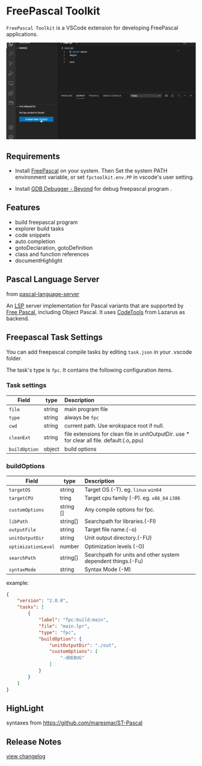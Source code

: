 # FreePascal Toolkit 
`FreePascal Toolkit` is a VSCode extension for developing FreePascal applications.

![FreePascal Toolkit preview](images/fpctoolkit.gif)

## Requirements

- Install [FreePascal](https://www.freepascal.org/download.var) on your system. Then Set the system PATH environment variable, or set `fpctoolkit.env.PP` in vscode's user setting. 

- Install [GDB Debugger - Beyond](https://marketplace.visualstudio.com/items?itemName=coolchyni.beyond-debug) for  debug freepascal program .


## Features
- build freepascal program
- explorer build tasks
- code snippets
- auto completion
- gotoDeclaration, gotoDefinition
- class and function references 
- documentHighlight

## Pascal Language Server 

from [pascal-language-server](https://github.com/coolchyni/pascal-language-server)

An [LSP](https://microsoft.github.io/language-server-protocol/) server
implementation for Pascal variants that are supported by [Free
Pascal](https://www.freepascal.org/), including Object Pascal. It uses
[CodeTools](https://wiki.lazarus.freepascal.org/Codetools) from
Lazarus as backend.

## Freepascal Task Settings

You can add freepascal compile tasks by editing `task.json` in your .vscode folder.

The task's type is `fpc`. It contains the following configuration items.

### Task settings
Field   | type  |  Description  |
------  | ----- |  :-------------
`file`  | string|main program file
`type`  | string|always be `fpc`
`cwd`   | string|current path. Use wrokspace root if null.
`cleanExt`|string|file extensions for clean file in unitOutputDir. use * for clear all file. default:(.o,.ppu)
`buildOption`|object|build options

### buildOptions
Field  | type | Description  |
-------| ---- |:---------------
`targetOS`  | string | Target OS (-T).  eg. `linux` `win64`
`targetCPU` |tring| Target cpu family (-P). eg. `x86_64` `i386`
`customOptions`|string []| Any compile options for fpc.     
`libPath`|string[]|Searchpath for libraries.(-Fl)
`outputFile`| string| Target file name.(-o)
`unitOutputDir`| string|Unit output directory.(-FU)
`optimizationLevel`| number|Optimization levels (-O)
`searchPath`| string[]|Searchpath for units and other system dependent things.(-Fu)
`syntaxMode`| string|Syntax Mode (-M)

example:
~~~json
{
	"version": "2.0.0",
	"tasks": [
		{
			"label": "fpc:build:main",
			"file": "main.lpr",
			"type": "fpc",
			"buildOption": {
				"unitOutputDir": "./out",
				"customOptions": [
					"-dDEBUG"
				]
			}
		}
	]
}
~~~


## HighLight

syntaxes from https://github.com/maresmar/ST-Pascal


## Release Notes

[view changelog](CHANGELOG.md)


